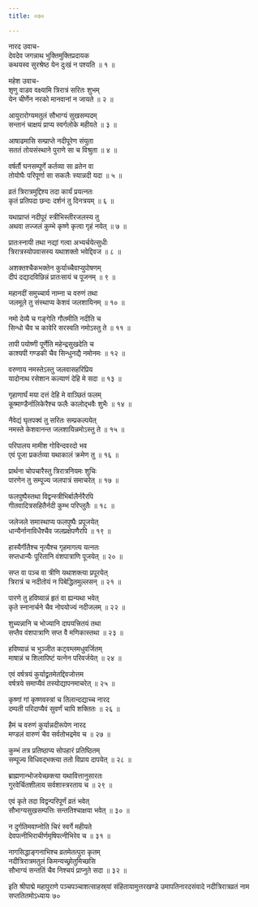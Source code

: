 ```yaml
---
title: ०७०

---
```

नारद उवाच-  
देवदेव जगन्नाथ भुक्तिमुक्तिप्रदायक  
कथयस्व सुरश्रेष्ठ येन दुःखं न पश्यति ॥ १ ॥


महेश उवाच-  
शृणु वाडव वक्ष्यामि त्रिरात्रं सरितः शुभम्  
येन चीर्णेन नरको मानवानां न जायते ॥ २ ॥


आयुरारोग्यमतुलं सौभाग्यं सुखसम्पदम्  
सन्तानं चाक्षयं प्राप्य स्वर्गलोके महीयते ॥ ३ ॥


आषाढमासि सम्प्राप्ते नदीपूरेण संयुता  
सततं तोयसंस्थाने पुराणे सा च विश्रुता ॥ ४ ॥


वर्षर्तौ घनसम्पूर्णे कर्तव्या सा व्रतेन वा  
तोयोघैः परिपूर्णा सा सकलैः स्यान्नदी यदा ॥ ५ ॥


व्रतं त्रिरात्रमुद्दिश्य तदा कार्यं प्रयत्नतः  
कृतं प्रतिपदा छन्दः दर्शनं तु दिनत्रयम् ॥ ६ ॥


यथाप्राप्तं नदीपूरं स्त्रीभिस्तीरजलस्य तु  
अथवा तज्जलं कुम्भे कृष्णे कृत्वा गृहं नयेत् ॥ ७ ॥


प्रातःस्नायी तथा नद्यां गत्वा अभ्यर्चयेत्सुधीः  
त्रिरात्रस्योपवासस्य यथाशक्तो भवेद्दिवज ॥ ८ ॥


अशक्तश्चैकभक्तेन कुर्याच्चैवाप्युपोषणम्  
दीपं दद्यादविछिन्नं प्रातःसायं च पूजनम् ॥ ९ ॥


महानदीं समुच्चार्य नाम्ना च वरुणं तथा  
जलमूले तु संस्थाप्य केशवं जलशायिनम् ॥ १० ॥


नमो देव्यै च गङ्गेति गौतमीति नदीति च  
सिन्धो चैव च कावेरि सरस्वति नमोऽस्तु ते ॥ ११ ॥


तापी पयोष्णी पूर्णेति महेन्द्रसुखदेति च  
काश्यपी गण्डकी चैव सिन्धुनद्यै नमोनमः ॥ १२ ॥


वरुणाय नमस्तेऽस्तु जलवासहरिप्रिय  
यादोनाथ रसेशान कल्याणं देहि मे सदा ॥ १३ ॥


गृहाणार्घं मया दत्तं देहि मे वाञ्छितं फलम्  
कूष्माण्डैर्नालिकेरैश्च फलैः कालोद्भवैः शुभैः ॥ १४ ॥


नैवेद्यं घृतपक्वं तु सरितः सम्प्रकल्पयेत्  
नमस्ते केशवानन्त जलशायिन्नमोऽस्तु ते ॥ १५ ॥


परिपालय मामीश गोविन्दवरदो भव  
एवं पूजा प्रकर्तव्या यथाकालं क्रमेण तु ॥ १६ ॥


प्रार्थना चोपचारैस्तु त्रिरात्रनियमः शुचिः  
पारणेन तु सम्पूज्य जलपात्रं समाचरेत् ॥ १७ ॥


फलपुष्पैस्तथा विद्वन्स्त्रीभिर्बालैर्नरैरपि  
गीतवादित्रसहितैर्नदी कुम्भ परिप्लुतैः ॥ १८ ॥


जलेजले समास्थाप्य फलपुष्पैः प्रपूजयेत्  
धान्यैर्नानाविधैश्चैव जलप्रक्षेपणैरपि ॥ १९ ॥


हास्यैर्गीतैश्च नृत्यैश्च गृहमागत्य यत्नतः  
सप्तधान्यैः पूरितानि वंशपात्राणि पूजयेत् ॥ २० ॥


सप्त वा पञ्च वा त्रीणि यथाशक्त्या प्रपूरयेत्  
त्रिरात्रं च नदीतोयं न पिबेद्धितमुल्लसन् ॥ २१ ॥


पारणे तु हविष्यान्नं हृतं वा ह्यन्यथा भवेत्  
कृते स्नानार्चने चैव नोपयोज्यं नदीजलम् ॥ २२ ॥


शुच्यन्नानि च भोज्यानि दापयत्त्रितयं तथा  
सप्तैव वंशपात्राणि सप्त वै मणिकास्तथा ॥ २३ ॥


हविष्यान्नं च भुञ्जीत कट्वम्लमधुवर्जितम्  
माषान्नं च शिलापिष्टं यत्नेन परिवर्जयेत् ॥ २४ ॥


एवं वर्षत्रयं कुर्याद्व्रतमेतद्दिवजोत्तम  
वर्षत्रये समाप्यैवं तस्योद्यापनमाचरेत् ॥ २५ ॥


कृष्णां गां कृष्णवस्त्रां च तिलान्दद्याच्च नारद  
दम्पती परिदाप्यैवं सुवर्णं चापि शक्तितः ॥ २६ ॥


हैमं च वरुणं कुर्यान्नदीरूपेण नारद  
मण्डलं वारुणं चैव सर्वतोभद्रमेव च ॥ २७ ॥


कुम्भं तत्र प्रतिष्ठाप्य सोपहारं प्रतिष्ठितम्  
सम्पूज्य विधिवद्भक्त्या ततो विप्राय दापयेत् ॥ २८ ॥


ब्राह्मणान्भोजयेच्छक्त्या यथावित्तानुसारतः  
गुरवेर्चितशीलाय सर्वशास्त्ररताय च ॥ २९ ॥


एवं कृते तदा विद्वन्परिपूर्णं व्रतं भवेत्  
सौभाग्यसुखसम्पत्तिः सन्ततिश्चाक्षया भवेत् ॥ ३० ॥


न दुर्गतिमवाप्नोति चिरं स्वर्गे महीयते  
देवपत्नीभिराचीर्णमृषिपत्नीभिरेव च ॥ ३१ ॥


नागसिद्धाङ्गनाभिश्च व्रतमेतत्पुरा कृतम्  
नदीत्रिरात्रमतुलं किमन्यच्छ्रोतुमिच्छसि  
सौभाग्यं सन्ततिं चैव निश्चयं प्राप्नुते सदा ॥ ३२ ॥


इति श्रीपाद्मे महापुराणे पञ्चपञ्चाशत्साहस्र्यां संहितायामुत्तरखण्डे उमापतिनारदसंवादे नदीत्रिरात्रव्रतं नाम सप्ततितमोऽध्यायः ७०